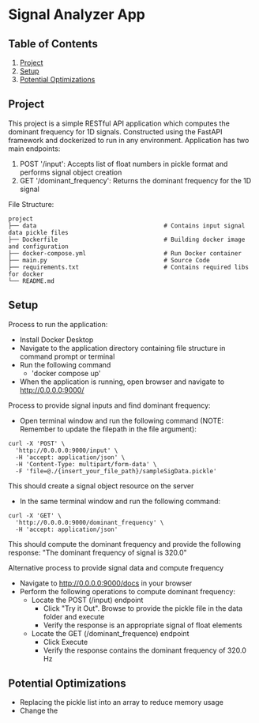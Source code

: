 # Signal Analyzer App

## Table of Contents
1. [Project](#project)
2. [Setup](#setup)
3. [Potential Optimizations](#potential-optimizations)

## Project
This project is a simple RESTful API application which computes the dominant frequency for 1D signals. 
Constructed using the FastAPI framework and dockerized to run in any environment. 
Application has two main endpoints: 
1. POST '/input': Accepts list of float numbers in pickle format and performs signal object creation
2. GET '/dominant_frequency': Returns the dominant frequency for the 1D signal

File Structure: 
```
project
├── data                                    # Contains input signal data pickle files
├── Dockerfile                              # Building docker image and configuration
├── docker-compose.yml                      # Run Docker container
├── main.py                                 # Source Code
├── requirements.txt                        # Contains required libs for docker
└── README.md
```

## Setup
Process to run the application: 
- Install Docker Desktop
- Navigate to the application directory containing file structure in command prompt or terminal 
- Run the following command
    - 'docker compose up'
- When the application is running, open browser and navigate to http://0.0.0.0:9000/

Process to provide signal inputs and find dominant frequency:
- Open terminal window and run the following command (NOTE: Remember to update the filepath in the file argument): 
```
curl -X 'POST' \
  'http://0.0.0.0:9000/input' \
  -H 'accept: application/json' \
  -H 'Content-Type: multipart/form-data' \
  -F 'file=@./{insert_your_file_path}/sampleSigData.pickle'
```
This should create a signal object resource on the server

- In the same terminal window and run the following command: 
```
curl -X 'GET' \
  'http://0.0.0.0:9000/dominant_frequency' \
  -H 'accept: application/json'
```
This should compute the dominant frequency and provide the following response: 
"The dominant frequency of signal is 320.0"

Alternative process to provide signal data and compute frequency 
- Navigate to http://0.0.0.0:9000/docs in your browser
- Perform the following operations to compute dominant frequency:
    - Locate the POST (/input) endpoint
        - Click "Try it Out". Browse to provide the pickle file in the data folder and execute
        - Verify the response is an appropriate signal of float elements 
    - Locate the GET (/dominant_frequence) endpoint
        - Click Execute 
        - Verify the response contains the dominant frequency of 320.0 Hz
    
## Potential Optimizations
- Replacing the pickle list into an array to reduce memory usage
- Change the 

